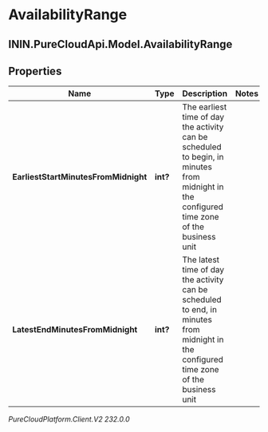# AvailabilityRange

## ININ.PureCloudApi.Model.AvailabilityRange

## Properties

|Name | Type | Description | Notes|
|------------ | ------------- | ------------- | -------------|
| **EarliestStartMinutesFromMidnight** | **int?** | The earliest time of day the activity can be scheduled to begin, in minutes from midnight in the configured time zone of the business unit | |
| **LatestEndMinutesFromMidnight** | **int?** | The latest time of day the activity can be scheduled to end, in minutes from midnight in the configured time zone of the business unit | |



_PureCloudPlatform.Client.V2 232.0.0_
